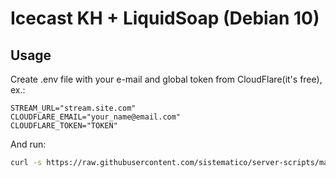 # Icecast KH + LiquidSoap (Debian 10)

## Usage

Create .env file with your e-mail and global token from CloudFlare(it's free), ex.:

```
STREAM_URL="stream.site.com"
CLOUDFLARE_EMAIL="your_name@email.com"
CLOUDFLARE_TOKEN="TOKEN"

```

And run:

```bash
curl -s https://raw.githubusercontent.com/sistematico/server-scripts/main/icecastkh-liquidsoap/install.sh | bash
```
